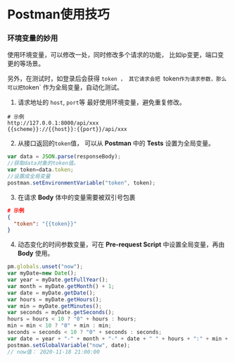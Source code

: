 # Postman使用技巧


### 环境变量的妙用

使用环境变量，可以修改一处，同时修改多个请求的功能， 比如ip变更，端口变更的等场景。

另外，在测试时，如登录后会获得 `token ， 其它请求会把 `token` 作为请求参数，那么可以把 `token` 作为全局变量，自动化测试。

1. 请求地址的 `host`, `port`等 最好使用环境变量，避免重复修改。
  ```
  # 示例
  http://127.0.0.1:8000/api/xxx
  {{scheme}}://{{host}}:{{port}}/api/xxx
  ```

2. 从接口返回的`token`值， 可以从 **Postman** 中的 **Tests** 设置为全局变量。
  ```javascript
  var data = JSON.parse(responseBody);
  //获取data对象的token值。
  var token=data.token;
  //设置成全局变量
  postman.setEnvironmentVariable("token", token);
  ```

3. 在请求 **Body** 体中的变量需要被双引号包裹
  ```json
  # 示例
  {
    "token": "{{token}}"
  }
  ```
4. 动态变化的时间参数变量，可在 **Pre-request Script** 中设置全局变量，再由 **Body** 使用。

  ```javascript
  pm.globals.unset("now");
  var myDate=new Date();
  var year = myDate.getFullYear();
  var month = myDate.getMonth() + 1;
  var date = myDate.getDate();
  var hours = myDate.getHours();
  var min = myDate.getMinutes();
  var seconds = myDate.getSeconds();
  hours = hours < 10 ? "0" + hours : hours;
  min = min < 10 ? "0" + min : min;
  seconds = seconds < 10 ? "0" + seconds : seconds;
  var date = year + "-" + month + "-" + date + " " + hours + ":" + min + ":" + seconds;
  postman.setGlobalVariable("now", date);
  // now值： 2020-11-18 21:00:00
  ```
